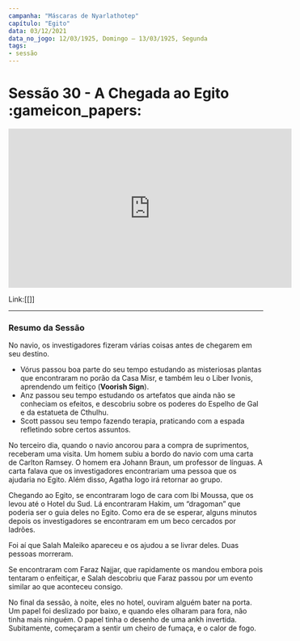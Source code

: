 ```yaml
---
campanha: "Máscaras de Nyarlathotep"
capítulo: "Egito"
data: 03/12/2021
data_no_jogo: 12/03/1925, Domingo – 13/03/1925, Segunda
tags: 
- sessão
---
```

# Sessão 30 - A Chegada ao Egito :gameicon_papers:

<div align="center"><iframe width="560" height="315" src="https://www.youtube.com/embed/yFLRH9ot8D4" title="YouTube video player" frameborder="0" allow="accelerometer; autoplay; clipboard-write; encrypted-media; gyroscope; picture-in-picture" allowfullscreen></iframe></div>

Link:[[]]

---
### Resumo da Sessão
No navio, os investigadores fizeram várias coisas antes de chegarem em seu destino.

- Vórus passou boa parte do seu tempo estudando as misteriosas plantas que encontraram no porão da Casa Misr, e também leu o Liber Ivonis, aprendendo um feitiço (**Voorish Sign**).
- Anz passou seu tempo estudando os artefatos que ainda não se conheciam os efeitos, e descobriu sobre os poderes do Espelho de Gal e da estatueta de Cthulhu.
- Scott passou seu tempo fazendo terapia, praticando com a espada refletindo sobre certos assuntos.

No terceiro dia, quando o navio ancorou para a compra de suprimentos, receberam uma visita. Um homem subiu a bordo do navio com uma carta de Carlton Ramsey. O homem era Johann Braun, um professor de línguas. A carta falava que os investigadores encontrariam uma pessoa que os ajudaria no Egito. Além disso, Agatha logo irá retornar ao grupo.

Chegando ao Egito, se encontraram logo de cara com Ibi Moussa, que os levou até o Hotel du Sud. Lá encontraram Hakim, um “dragoman” que poderia ser o guia deles no Egito. Como era de se esperar, alguns minutos depois os investigadores se encontraram em um beco cercados por ladrões.

Foi aí que Salah Maleiko apareceu e os ajudou a se livrar deles. Duas pessoas morreram.

Se encontraram com Faraz Najjar, que rapidamente os mandou embora pois tentaram o enfeitiçar, e Salah descobriu que Faraz passou por um evento similar ao que aconteceu consigo.

No final da sessão, à noite, eles no hotel, ouviram alguém bater na porta. Um papel foi deslizado por baixo, e quando eles olharam para fora, não tinha mais ninguém. O papel tinha o desenho de uma ankh invertida. Subitamente, começaram a sentir um cheiro de fumaça, e o calor de fogo.

